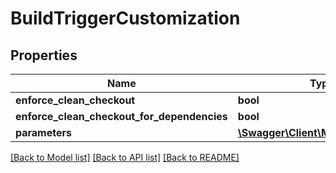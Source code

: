 # BuildTriggerCustomization

## Properties
Name | Type | Description | Notes
------------ | ------------- | ------------- | -------------
**enforce_clean_checkout** | **bool** |  | [optional] 
**enforce_clean_checkout_for_dependencies** | **bool** |  | [optional] 
**parameters** | [**\Swagger\Client\Model\Properties**](Properties.md) |  | [optional] 

[[Back to Model list]](../README.md#documentation-for-models) [[Back to API list]](../README.md#documentation-for-api-endpoints) [[Back to README]](../README.md)



